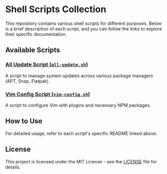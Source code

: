 # Shell Scripts Collection

This repository contains various shell scripts for different purposes. Below is a brief description of each script, and you can follow the links to explore their specific documentation.

## Available Scripts

### [All Update Script (`all-update.sh`)](all-update/README.md)
A script to manage system updates across various package managers (APT, Snap, Flatpak). 

### [Vim Config Script (`vim-config.sh`)](vim-config/README.md)
A script to configure Vim with plugins and necessary NPM packages.


## How to Use

For detailed usage, refer to each script's specific README linked above.

## License

This project is licensed under the MIT License - see the [LICENSE](LICENSE) file for details.

